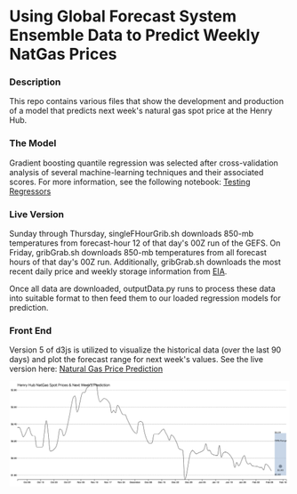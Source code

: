 # Using Global Forecast System Ensemble Data to Predict Weekly NatGas Prices

### Description
This repo contains various files that show the development and production of a model that predicts next week's natural gas spot price at the Henry Hub. 

### The Model
Gradient boosting quantile regression was selected after cross-validation analysis of several machine-learning techniques and their associated scores. For more information, see the following notebook: [Testing Regressors](https://github.com/jpicca/natGasPrediction/blob/master/testingRegressors.ipynb)

### Live Version
Sunday through Thursday, singleFHourGrib.sh downloads 850-mb temperatures from forecast-hour 12 of that day's 00Z run of the GEFS. On Friday, gribGrab.sh downloads 850-mb temperatures from all forecast hours of that day's 00Z run. Additionally, gribGrab.sh downloads the most recent daily price and weekly storage information from [EIA](www.eia.gov).

Once all data are downloaded, outputData.py runs to process these data into suitable format to then feed them to our loaded regression models for prediction.

### Front End
Version 5 of d3js is utilized to visualize the historical data (over the last 90 days) and plot the forecast range for next week's values. See the live version here: [Natural Gas Price Prediction](http://untoldsky.com/natGasPrediction/)

![Front End Example](https://github.com/jpicca/natGasPrediction/blob/master/Screenshot%202020-02-19%2016.33.34.png)
